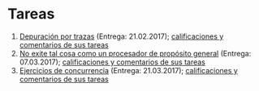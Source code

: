 # Tareas

1. [Depuración por trazas](./1/README.md) (Entrega: 21.02.2017);
   [calificaciones y comentarios de sus tareas](./1/calificacion.md)
2. [No exite tal cosa como un procesador de propósito general](./2/README.md)
   (Entrega: 07.03.2017); [calificaciones y comentarios de sus tareas](./2/calificacion.md)
3. [Ejercicios de concurrencia](./3/README.md) (Entrega: 21.03.2017);
   [calificaciones y comentarios de sus tareas](./3/calificacion.md)
